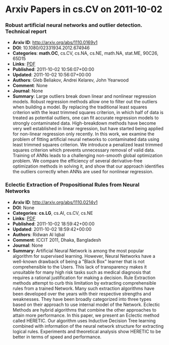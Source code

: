 # Arxiv Papers in cs.CV on 2011-10-02
### Robust artificial neural networks and outlier detection. Technical report
- **Arxiv ID**: http://arxiv.org/abs/1110.0169v1
- **DOI**: 10.1080/02331934.2012.674946
- **Categories**: **math.OC**, cs.CV, cs.NA, cs.NE, math.NA, stat.ME, 90C26, 65D15
- **Links**: [PDF](http://arxiv.org/pdf/1110.0169v1)
- **Published**: 2011-10-02 10:56:07+00:00
- **Updated**: 2011-10-02 10:56:07+00:00
- **Authors**: Gleb Beliakov, Andrei Kelarev, John Yearwood
- **Comment**: None
- **Journal**: None
- **Summary**: Large outliers break down linear and nonlinear regression models. Robust regression methods allow one to filter out the outliers when building a model. By replacing the traditional least squares criterion with the least trimmed squares criterion, in which half of data is treated as potential outliers, one can fit accurate regression models to strongly contaminated data. High-breakdown methods have become very well established in linear regression, but have started being applied for non-linear regression only recently. In this work, we examine the problem of fitting artificial neural networks to contaminated data using least trimmed squares criterion. We introduce a penalized least trimmed squares criterion which prevents unnecessary removal of valid data. Training of ANNs leads to a challenging non-smooth global optimization problem. We compare the efficiency of several derivative-free optimization methods in solving it, and show that our approach identifies the outliers correctly when ANNs are used for nonlinear regression.



### Eclectic Extraction of Propositional Rules from Neural Networks
- **Arxiv ID**: http://arxiv.org/abs/1110.0214v1
- **DOI**: None
- **Categories**: **cs.LG**, cs.AI, cs.CV, cs.NE
- **Links**: [PDF](http://arxiv.org/pdf/1110.0214v1)
- **Published**: 2011-10-02 18:59:42+00:00
- **Updated**: 2011-10-02 18:59:42+00:00
- **Authors**: Ridwan Al Iqbal
- **Comment**: ICCIT 2011, Dhaka, Bangladesh
- **Journal**: None
- **Summary**: Artificial Neural Network is among the most popular algorithm for supervised learning. However, Neural Networks have a well-known drawback of being a "Black Box" learner that is not comprehensible to the Users. This lack of transparency makes it unsuitable for many high risk tasks such as medical diagnosis that requires a rational justification for making a decision. Rule Extraction methods attempt to curb this limitation by extracting comprehensible rules from a trained Network. Many such extraction algorithms have been developed over the years with their respective strengths and weaknesses. They have been broadly categorized into three types based on their approach to use internal model of the Network. Eclectic Methods are hybrid algorithms that combine the other approaches to attain more performance. In this paper, we present an Eclectic method called HERETIC. Our algorithm uses Inductive Decision Tree learning combined with information of the neural network structure for extracting logical rules. Experiments and theoretical analysis show HERETIC to be better in terms of speed and performance.



